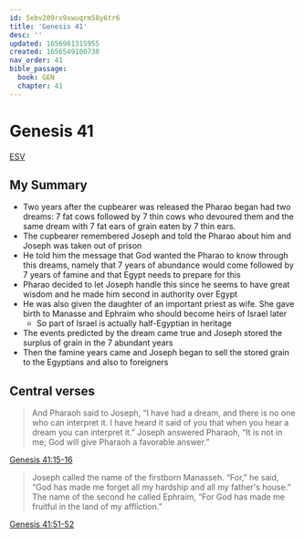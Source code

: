 ```yaml
---
id: 5ebv209rx9xwuqrm58y6tr6
title: 'Genesis 41'
desc: ''
updated: 1656981315955
created: 1656549100730
nav_order: 41
bible_passage:
  book: GEN
  chapter: 41
---
```


# Genesis 41

[ESV](https://www.biblegateway.com/passage/?search=Genesis+41&version=ESV)

## My Summary
- Two years after the cupbearer was released the Pharao began had two dreams: 7 fat cows followed by 7 thin cows who
  devoured them and the same dream with 7 fat ears of grain eaten by 7 thin ears.
- The cupbearer remembered Joseph and told the Pharao about him and Joseph was taken out of prison
- He told him the message that God wanted the Pharao to know through this dreams, namely that 7 years of abundance would
  come followed by 7 years of famine and that Egypt needs to prepare for this
- Pharao decided to let Joseph handle this since he seems to have great wisdom and he made him second in authority over
  Egypt
- He was also given the daughter of an important priest as wife. She gave birth to Manasse and Ephraim who should become
  heirs of Israel later
    - So part of Israel is actually half-Egyptian in heritage
- The events predicted by the dream came true and Joseph stored the surplus of grain in the 7 abundant years
- Then the famine years came and Joseph began to sell the stored grain to the Egyptians and also to foreigners

## Central verses

> And Pharaoh said to Joseph, “I have had a dream, and there is no one who can interpret it. I have heard it said of you
  that when you hear a dream you can interpret it.” Joseph answered Pharaoh, “It is not in me; God will give Pharaoh a
  favorable answer.”

[Genesis 41:15-16](https://www.biblegateway.com/passage/?search=Genesis+41%3A15-16&version=ESV)

> Joseph called the name of the firstborn Manasseh. “For,” he said, “God has made me forget all my hardship and all my
  father's house.” The name of the second he called Ephraim, “For God has made me fruitful in the land of my
  affliction.”

[Genesis 41:51-52](https://www.biblegateway.com/passage/?search=Genesis+41%3A51-52&version=ESV)
